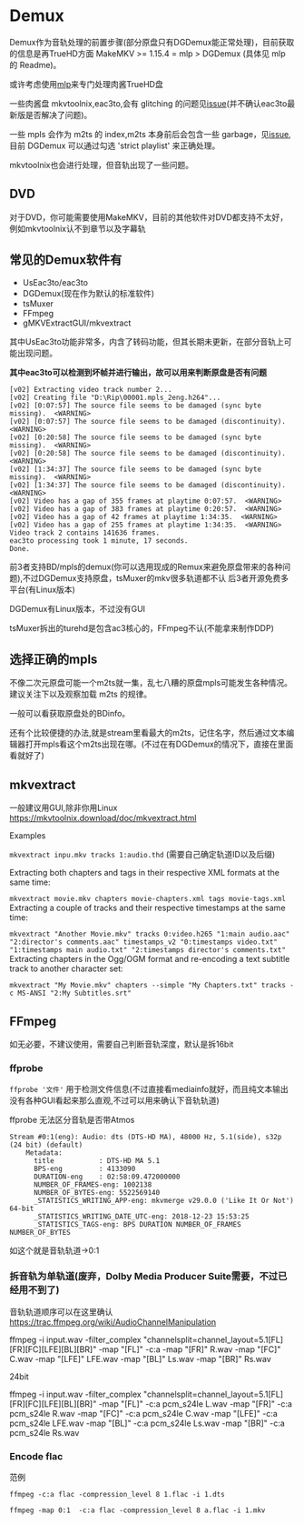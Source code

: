# Demux
Demux作为音轨处理的前置步骤(部分原盘只有DGDemux能正常处理)，目前获取的信息是再TrueHD方面 MakeMKV >= 1.15.4 = mlp > DGDemux (具体见 mlp 的 Readme)。

或许考虑使用[mlp](https://github.com/domyd/mlp)来专门处理肉酱TrueHD盘

一些肉酱盘 mkvtoolnix,eac3to,会有 glitching 的问题见[issue](https://github.com/ted423/FXXS-Encode-Guide/issues/14)(并不确认eac3to最新版是否解决了问题)。

一些 mpls 会作为 m2ts 的 index,m2ts 本身前后会包含一些 garbage，见[issue](https://github.com/justdan96/tsMuxer/issues/624),目前 DGDemux 可以通过勾选 'strict playlist' 来正确处理。

mkvtoolnix也会进行处理，但音轨出现了一些问题。

## DVD
对于DVD，你可能需要使用MakeMKV，目前的其他软件对DVD都支持不太好，例如mkvtoolnix认不到章节以及字幕轨

## 常见的Demux软件有
* UsEac3to/eac3to
* DGDemux(现在作为默认的标准软件)
* tsMuxer
* FFmpeg
* gMKVExtractGUI/mkvextract

其中UsEac3to功能非常多，内含了转码功能，但其长期未更新，在部分音轨上可能出现问题。

**其中eac3to可以检测到坏帧并进行输出，故可以用来判断原盘是否有问题**

```
[v02] Extracting video track number 2...
[v02] Creating file "D:\Rip\00001.mpls_2eng.h264"...
[v02] [0:07:57] The source file seems to be damaged (sync byte missing).  <WARNING>
[v02] [0:07:57] The source file seems to be damaged (discontinuity).  <WARNING>
[v02] [0:20:58] The source file seems to be damaged (sync byte missing).  <WARNING>
[v02] [0:20:58] The source file seems to be damaged (discontinuity).  <WARNING>
[v02] [1:34:37] The source file seems to be damaged (sync byte missing).  <WARNING>
[v02] [1:34:37] The source file seems to be damaged (discontinuity).  <WARNING>
[v02] Video has a gap of 355 frames at playtime 0:07:57.  <WARNING>
[v02] Video has a gap of 383 frames at playtime 0:20:57.  <WARNING>
[v02] Video has a gap of 42 frames at playtime 1:34:35.  <WARNING>
[v02] Video has a gap of 255 frames at playtime 1:34:35.  <WARNING>
Video track 2 contains 141636 frames.
eac3to processing took 1 minute, 17 seconds.
Done.

```

前3者支持BD/mpls的demux(你可以选用现成的Remux来避免原盘带来的各种问题),不过DGDemux支持原盘，tsMuxer的mkv很多轨道都不认
后3者开源免费多平台(有Linux版本)

DGDemux有Linux版本，不过没有GUI

tsMuxer拆出的turehd是包含ac3核心的，FFmpeg不认(不能拿来制作DDP)

## 选择正确的mpls
不像二次元原盘可能一个m2ts就一集，乱七八糟的原盘mpls可能发生各种情况。建议关注下以及观察加载 m2ts 的规律。

一般可以看获取原盘处的BDinfo。

还有个比较便捷的办法,就是stream里看最大的m2ts，记住名字，然后通过文本编辑器打开mpls看这个m2ts出现在哪。(不过在有DGDemux的情况下，直接在里面看就好了)

## mkvextract
一般建议用GUI,除非你用Linux
<https://mkvtoolnix.download/doc/mkvextract.html>

Examples

`mkvextract inpu.mkv tracks 1:audio.thd`
(需要自己确定轨道ID以及后缀)

Extracting both chapters and tags in their respective XML formats at the same time:

`mkvextract movie.mkv chapters movie-chapters.xml tags movie-tags.xml`
Extracting a couple of tracks and their respective timestamps at the same time:

`mkvextract "Another Movie.mkv" tracks 0:video.h265 "1:main audio.aac" "2:director's comments.aac" timestamps_v2 "0:timestamps video.txt" "1:timestamps main audio.txt" "2:timestamps director's comments.txt"`
Extracting chapters in the Ogg/OGM format and re-encoding a text subtitle track to another character set:

`mkvextract "My Movie.mkv" chapters --simple "My Chapters.txt" tracks -c MS-ANSI "2:My Subtitles.srt"`



## FFmpeg
如无必要，不建议使用，需要自己判断音轨深度，默认是拆16bit
### ffprobe
`ffprobe '文件'` 用于检测文件信息(不过直接看mediainfo就好，而且纯文本输出没有各种GUI看起来那么直观,不过可以用来确认下音轨轨道)

ffprobe 无法区分音轨是否带Atmos

```
Stream #0:1(eng): Audio: dts (DTS-HD MA), 48000 Hz, 5.1(side), s32p (24 bit) (default)
    Metadata:
      title           : DTS-HD MA 5.1
      BPS-eng         : 4133090
      DURATION-eng    : 02:58:09.472000000
      NUMBER_OF_FRAMES-eng: 1002138
      NUMBER_OF_BYTES-eng: 5522569140
      _STATISTICS_WRITING_APP-eng: mkvmerge v29.0.0 ('Like It Or Not') 64-bit
      _STATISTICS_WRITING_DATE_UTC-eng: 2018-12-23 15:53:25
      _STATISTICS_TAGS-eng: BPS DURATION NUMBER_OF_FRAMES NUMBER_OF_BYTES
```

如这个就是音轨轨道->0:1
### 拆音轨为单轨道(废弃，Dolby Media Producer Suite需要，不过已经用不到了)
音轨轨道顺序可以在这里确认<https://trac.ffmpeg.org/wiki/AudioChannelManipulation>

ffmpeg -i input.wav -filter_complex "channelsplit=channel_layout=5.1[FL][FR][FC][LFE][BL][BR]" -map "[FL]" -c:a -map "[FR]" R.wav -map "[FC]" C.wav -map "[LFE]" LFE.wav -map "[BL]" Ls.wav -map "[BR]" Rs.wav

24bit

ffmpeg -i input.wav -filter_complex "channelsplit=channel_layout=5.1[FL][FR][FC][LFE][BL][BR]" -map "[FL]" -c:a pcm_s24le L.wav -map "[FR]" -c:a pcm_s24le R.wav -map "[FC]" -c:a pcm_s24le C.wav -map "[LFE]" -c:a pcm_s24le LFE.wav -map "[BL]" -c:a pcm_s24le Ls.wav -map "[BR]" -c:a pcm_s24le Rs.wav


### Encode flac

范例

`ffmpeg -c:a flac -compression_level 8 1.flac -i 1.dts`

`ffmpeg -map 0:1  -c:a flac -compression_level 8 a.flac -i 1.mkv `